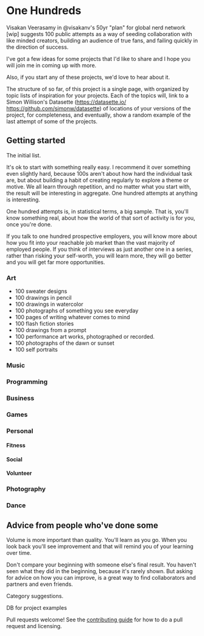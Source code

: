 # One Hundreds

 Visakan Veerasamy in @visakanv's 50yr "plan" for global nerd network [wip] suggests 100 public attempts as a way of seeding collaboration with like minded creators, building an audience of true fans, and failing quickly in the direction of success.

I've got a few ideas for some projects that I'd like to share and I hope you will join me in coming up with more.

Also, if you start any of these projects, we'd love to hear about it.

The structure of so far, of this project is a single page, with organized by topic lists of inspiration for your projects. Each of the topics will, link to a Simon Willison's Datasette (https://datasette.io/ https://github.com/simonw/datasette) of locations of your versions of the project, for completeness, and eventually, show a random example of the last attempt of some of the projects. 

## Getting started

The initial list.

It's ok to start with something really easy. I recommend it over something even slightly hard, because 100s aren't about how hard the individual task are, but about building a habit of creating regularly to explore a theme or motive. We all learn through repetition, and no matter what you start with, the result will be interesting in aggregate. One hundred attempts at anything is interesting.

One hundred attempts is, in statistical terms, a big sample. That is, you'll know something real, about how the world of that sort of activity is for you, once you're done.

If you talk to one hundred prospective employers, you will know more about how you fit into your reachable job market than the vast majority of employed people. If you think of interviews as just another one in a series, rather than risking your self-worth, you will learn more, they will go better and you will get far more opportunities.


### Art

- 100 sweater designs
- 100 drawings in pencil
- 100 drawings in watercolor
- 100 photographs of something you see everyday
- 100 pages of writing whatever comes to mind
- 100 flash fiction stories
- 100 drawings from a prompt
- 100 performance art works, photographed or recorded.
- 100 photographs of the dawn or sunset
- 100 self portraits


### Music

### Programming

### Business

### Games

### Personal

#### Fitness

#### Social

#### Volunteer

### Photography

### Dance

## Advice from people who've done some

Volume is more important than quality. You'll learn as you go. When you look back you'll see improvement and that will remind you of your learning over time.

Don't compare your beginning with someone else's final result. You haven't seen what they did in the beginning, because it's rarely shown. But asking for advice on how you can improve, is a great way to find collaborators and partners and even friends.

Category suggestions.

DB for project examples

Pull requests welcome! See the [contributing guide](ContributingGuide.md) for how to do a pull request and licensing.


